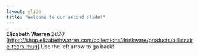 ```yaml
---
layout: slide
title: "Welcome to our second slide!"
---
```

**Elizabeth Warren** *2020* [https://shop.elizabethwarren.com/collections/drinkware/products/billionaire-tears-mug]
Use the left arrow to go back!